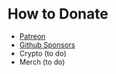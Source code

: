 # How to Donate

- [Patreon](https://www.patreon.com/chrisatmachine)
- [Github Sponsors](https://github.com/sponsors/ChristianChiarulli)
- Crypto (to do)
- Merch (to do)
